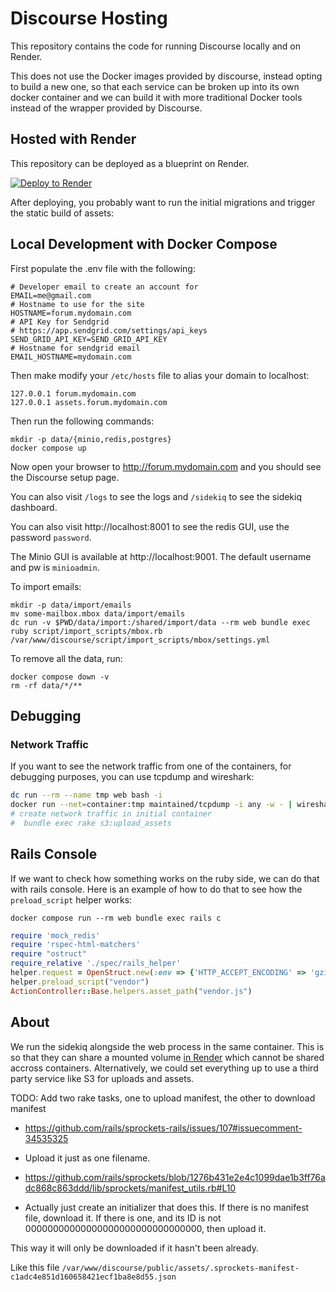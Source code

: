# Discourse Hosting

This repository contains the code for running Discourse locally and on Render.

This does not use the Docker images provided by discourse, instead opting to build a new one, so that each
service can be broken up into its own docker container and we can build it with more traditional Docker tools
instead of the wrapper provided by Discourse.


## Hosted with Render

This repository can be deployed as a blueprint on Render.

[![Deploy to Render](https://render.com/images/deploy-to-render-button.svg)](https://render.com/deploy?repo=https://github.com/saulshanabrook/discourse-hosting)


After deploying, you probably want to run the initial migrations and trigger the static build of assets:



## Local Development with Docker Compose

First populate the .env file with the following:

```shell
# Developer email to create an account for
EMAIL=me@gmail.com
# Hostname to use for the site
HOSTNAME=forum.mydomain.com
# API Key for Sendgrid
# https://app.sendgrid.com/settings/api_keys
SEND_GRID_API_KEY=SEND_GRID_API_KEY
# Hostname for sendgrid email
EMAIL_HOSTNAME=mydomain.com
```

Then make modify your `/etc/hosts` file to alias your domain to localhost:

```shell
127.0.0.1 forum.mydomain.com
127.0.0.1 assets.forum.mydomain.com
```

Then run the following commands:


```shell
mkdir -p data/{minio,redis,postgres}
docker compose up
```


Now open your browser to http://forum.mydomain.com and you should see the Discourse setup page.

You can also visit `/logs` to see the logs and `/sidekiq` to see the sidekiq dashboard.

You can also visit http://localhost:8001 to see the redis GUI, use the password `password`.

The Minio GUI is available at http://localhost:9001. The default username and pw is `minioadmin`.

To import emails:

```shell
mkdir -p data/import/emails
mv some-mailbox.mbox data/import/emails
dc run -v $PWD/data/import:/shared/import/data --rm web bundle exec ruby script/import_scripts/mbox.rb /var/www/discourse/script/import_scripts/mbox/settings.yml
```

To remove all the data, run:

```shell
docker compose down -v
rm -rf data/*/**
```


## Debugging

### Network Traffic

If you want to see the network traffic from one of the containers, for debugging purposes, you can use tcpdump and wireshark:

```bash
dc run --rm --name tmp web bash -i
docker run --net=container:tmp maintained/tcpdump -i any -w - | wireshark -k -i -
# create network traffic in initial container
#  bundle exec rake s3:upload_assets
```

## Rails Console

If we want to check how something works on the ruby side, we can do that with rails console. Here is an example of how to do that
to see how the `preload_script` helper works:

```shell
docker compose run --rm web bundle exec rails c
```


```ruby
require 'mock_redis'
require 'rspec-html-matchers'
require "ostruct"
require_relative './spec/rails_helper'
helper.request = OpenStruct.new(:env => {'HTTP_ACCEPT_ENCODING' => 'gzip, deflate'})
helper.preload_script("vendor")
ActionController::Base.helpers.asset_path("vendor.js")
```

## About

We run the sidekiq alongside the web process in the same container. This is so that they can share a mounted volume [in Render](https://render.com/docs/disks) which cannot be shared accross containers. Alternatively,
we could set everything up to use a third party service like S3 for uploads and assets.


TODO: Add two rake tasks, one to upload manifest, the other to download manifest
* https://github.com/rails/sprockets-rails/issues/107#issuecomment-34535325
* Upload it just as one filename.
* https://github.com/rails/sprockets/blob/1276b431e2e4c1099dae1b3ff76adc868c863ddd/lib/sprockets/manifest_utils.rb#L10

* Actually just create an initializer that does this. If there is no manifest file, download it. If there is one,
  and its ID is not 00000000000000000000000000000000, then upload it.

This way it will only be downloaded if it hasn't been already.

Like this file `/var/www/discourse/public/assets/.sprockets-manifest-c1adc4e851d160658421ecf1ba8e8d55.json`

